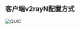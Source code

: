 ## 客户端v2rayN配置方式

![QUIC](https://user-images.githubusercontent.com/88967758/151662753-74963aea-0f38-456e-9289-54f2a6fd73a6.jpg)
